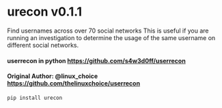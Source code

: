 # urecon v0.1.1
Find usernames across over 70 social networks
This is useful if you are running an investigation to determine the usage of the same username on different social networks.
#### userrecon in python https://github.com/s4w3d0ff/userrecon
#### Original Author: @linux_choice https://github.com/thelinuxchoice/userrecon

```
pip install urecon
```
